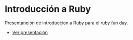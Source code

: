 Introducción a Ruby
===================

Presentanción de introduccion a Ruby para el ruby fun day.

* [Ver presentación](http://llopez.github.io/RFD-introduction-to-ruby-presentation)